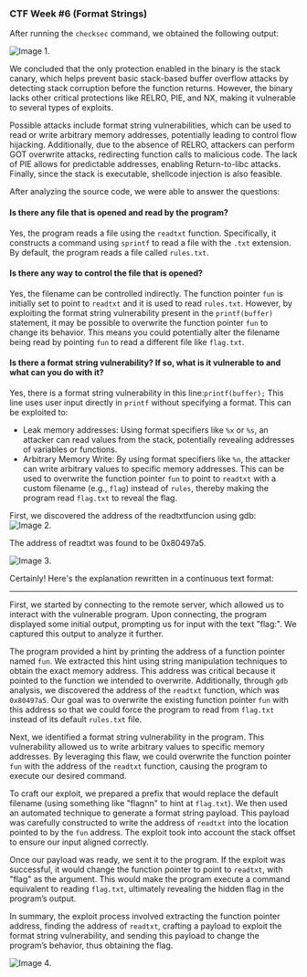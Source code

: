 ### CTF Week #6 (Format Strings)


After running the ```checksec``` command, we obtained the following output:

![Image 1.](https://git.fe.up.pt/fsi/fsi2425/logs/l05g06/-/raw/main/Images/CTF6_1.png)

We concluded that the only protection enabled in the binary is the stack canary, which helps prevent basic stack-based buffer overflow attacks by detecting stack corruption before the function returns. However, the binary lacks other critical protections like RELRO, PIE, and NX, making it vulnerable to several types of exploits.

Possible attacks include format string vulnerabilities, which can be used to read or write arbitrary memory addresses, potentially leading to control flow hijacking. Additionally, due to the absence of RELRO, attackers can perform GOT overwrite attacks, redirecting function calls to malicious code. The lack of PIE allows for predictable addresses, enabling Return-to-libc attacks. Finally, since the stack is executable, shellcode injection is also feasible.

After analyzing the source code, we were able to answer the questions:

#### Is there any file that is opened and read by the program?
   Yes, the program reads a file using the ```readtxt``` function. Specifically, it constructs a command using ```sprintf``` to read a file with the ```.txt``` extension. By default, the program reads a file called ```rules.txt```.

#### Is there any way to control the file that is opened?
   Yes, the filename can be controlled indirectly. The function pointer ```fun``` is initially set to point to ```readtxt``` and it is used to read ```rules.txt```. However, by exploiting the format string vulnerability present in the ```printf(buffer)``` statement, it may be possible to overwrite the function pointer ```fun``` to change its behavior. This means you could potentially alter the filename being read by pointing ```fun``` to read a different file like ```flag.txt```.

#### Is there a format string vulnerability? If so, what is it vulnerable to and what can you do with it?
   Yes, there is a format string vulnerability in this line:```printf(buffer);```
   This line uses user input directly in ```printf``` without specifying a format. This can be exploited to:
   - Leak memory addresses: Using format specifiers like ```%x``` or `%s`, an attacker can read values from the stack, potentially revealing addresses of variables or functions.
   - Arbitrary Memory Write: By using format specifiers like ```%n```, the attacker can write arbitrary values to specific memory addresses. This can be used to overwrite the function pointer ```fun``` to point to ```readtxt``` with a custom filename (e.g., ```flag```) instead of ```rules```, thereby making the program read ```flag.txt``` to reveal the flag.

First, we discovered the address of the readtxtfuncion using gdb:
![Image 2.](https://git.fe.up.pt/fsi/fsi2425/logs/l05g06/-/raw/main/Images/CTF6_2.png)

The address of readtxt was found to be 0x80497a5.

![Image 3.](https://git.fe.up.pt/fsi/fsi2425/logs/l05g06/-/raw/main/Images/CTF6_3.png)

Certainly! Here's the explanation rewritten in a continuous text format:

---

First, we started by connecting to the remote server, which allowed us to interact with the vulnerable program. Upon connecting, the program displayed some initial output, prompting us for input with the text "flag:". We captured this output to analyze it further.

The program provided a hint by printing the address of a function pointer named `fun`. We extracted this hint using string manipulation techniques to obtain the exact memory address. This address was critical because it pointed to the function we intended to overwrite. Additionally, through `gdb` analysis, we discovered the address of the ```readtxt``` function, which was ```0x80497a5```. Our goal was to overwrite the existing function pointer ```fun``` with this address so that we could force the program to read from ```flag.txt``` instead of its default ```rules.txt``` file.

Next, we identified a format string vulnerability in the program. This vulnerability allowed us to write arbitrary values to specific memory addresses. By leveraging this flaw, we could overwrite the function pointer ```fun``` with the address of the ```readtxt``` function, causing the program to execute our desired command.

To craft our exploit, we prepared a prefix that would replace the default filename (using something like "flagnn" to hint at ```flag.txt```). We then used an automated technique to generate a format string payload. This payload was carefully constructed to write the address of ```readtxt``` into the location pointed to by the `fun` address. The exploit took into account the stack offset to ensure our input aligned correctly.

Once our payload was ready, we sent it to the program. If the exploit was successful, it would change the function pointer to point to ```readtxt```, with "flag" as the argument. This would make the program execute a command equivalent to reading `flag.txt`, ultimately revealing the hidden flag in the program’s output.

In summary, the exploit process involved extracting the function pointer address, finding the address of ```readtxt```, crafting a payload to exploit the format string vulnerability, and sending this payload to change the program’s behavior, thus obtaining the flag.

![Image 4.](https://git.fe.up.pt/fsi/fsi2425/logs/l05g06/-/raw/main/Images/CTF6_4.png)



